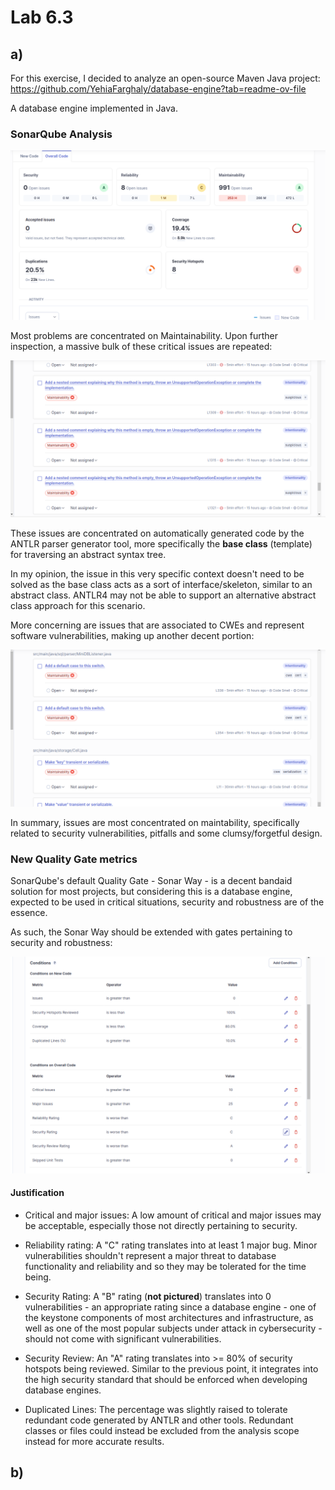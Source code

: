 # Lab 6.3

## a) 

For this exercise, I decided to analyze an open-source Maven Java project: https://github.com/YehiaFarghaly/database-engine?tab=readme-ov-file

A database engine implemented in Java.

### SonarQube Analysis

![Analysis Overview](f1.png)

Most problems are concentrated on Maintainability. Upon further inspection, a massive bulk of these critical issues are repeated:

![Repeated issues](f2.png)

These issues are concentrated on automatically generated code by the ANTLR parser generator tool, more specifically the **base class** (template) for traversing an abstract syntax tree. 

In my opinion, the issue in this very specific context doesn't need to be solved as the base class acts as a sort of interface/skeleton, similar to an abstract class. ANTLR4 may not be able to support an alternative abstract class approach for this scenario.

More concerning are issues that are associated to CWEs and represent software vulnerabilities, making up another decent portion:

![Repeated issues](f3.png)

In summary, issues are most concentrated on maintability, specifically related to security vulnerabilities, pitfalls and some clumsy/forgetful design.

### New Quality Gate metrics

SonarQube's default Quality Gate - Sonar Way - is a decent bandaid solution for most projects, but considering this is a database engine, expected to be used in critical situations, security and robustness are of the essence.

As such, the Sonar Way should be extended with gates pertaining to security and robustness:

![Custom quality gate](f4.png)

#### Justification

- Critical and major issues: A low amount of critical and major issues may be acceptable, especially those not directly pertaining to security.

- Reliability rating: A "C" rating translates into at least 1 major bug. Minor vulnerabilities shouldn't represent a major threat to database functionality and reliability and so they may be tolerated for the time being.

- Security Rating: A "B" rating (**not pictured**) translates into 0 vulnerabilities - an appropriate rating since a database engine - one of the keystone components of most architectures and infrastructure, as well as one of the most popular subjects under attack in cybersecurity - should not come with significant vulnerabilities.

- Security Review: An "A" rating translates into >= 80% of security hotspots being reviewed. Similar to the previous point, it integrates into the high security standard that should be enforced when developing database engines.

- Duplicated Lines: The percentage was slightly raised to tolerate redundant code generated by ANTLR and other tools. Redundant classes or files could instead be excluded from the analysis scope instead for more accurate results.

## b)






